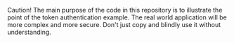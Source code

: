 Caution!
The main purpose of the code in this repository is to illustrate the point of the token authentication example. The real world application will be more complex and more secure. Don't just copy and blindly use it without understanding.